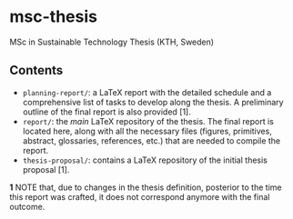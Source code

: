 # msc-thesis
MSc in Sustainable Technology Thesis (KTH, Sweden)

## Contents
* `planning-report/`: a LaTeX report with the detailed schedule and a comprehensive list of tasks to develop along the thesis. A preliminary outline of the final report is also provided [1].
* `report/`: the *main* LaTeX repository of the thesis. The final report is located here, along with all the necessary files (figures, primitives, abstract, glossaries, references, etc.) that are needed to compile the report.
* `thesis-proposal/`: contains a LaTeX repository of the initial thesis proposal [1].

**1** NOTE that, due to changes in the thesis definition, posterior to the time this report was crafted, it does not correspond anymore with the final outcome.
